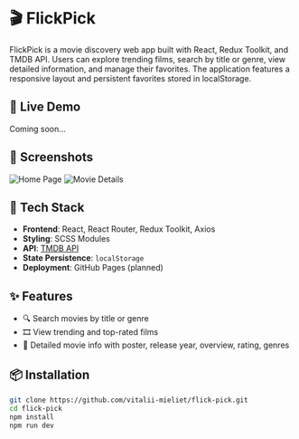 # 🎬 FlickPick

FlickPick is a movie discovery web app built with React, Redux Toolkit, and TMDB API. Users can explore trending films, search by title or genre, view detailed information, and manage their favorites. The application features a responsive layout and persistent favorites stored in localStorage.

## 🚀 Live Demo

Coming soon…

## 📸 Screenshots

![Home Page](./public/screenshots/home.png)
![Movie Details](./public/screenshots/details.png)

## 🧰 Tech Stack

- **Frontend**: React, React Router, Redux Toolkit, Axios
- **Styling**: SCSS Modules
- **API**: [TMDB API](https://developer.themoviedb.org/)
- **State Persistence**: `localStorage`
- **Deployment**: GitHub Pages (planned)

## ✨ Features

- 🔍 Search movies by title or genre
- 🎞 View trending and top-rated films
- 📄 Detailed movie info with poster, release year, overview, rating, genres


## 📦 Installation

```bash
git clone https://github.com/vitalii-mieliet/flick-pick.git
cd flick-pick
npm install
npm run dev
